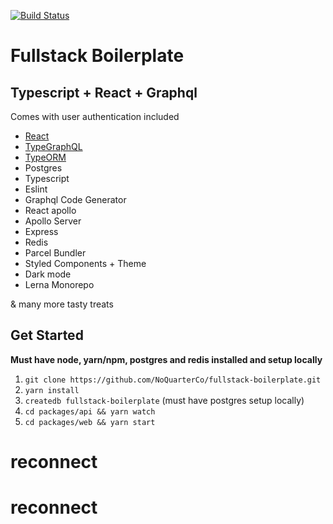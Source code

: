 [![Build Status](https://travis-ci.org/NoQuarterTeam/fullstack-boilerplate.svg?branch=master)](https://travis-ci.org/NoQuarterTeam/fullstack-boilerplate)

# Fullstack Boilerplate

## Typescript + React + Graphql

Comes with user authentication included

- [React](https://github.com/facebook/react)
- [TypeGraphQL](https://github.com/19majkel94/type-graphql)
- [TypeORM](https://github.com/typeorm/typeorm)
- Postgres
- Typescript
- Eslint
- Graphql Code Generator
- React apollo
- Apollo Server
- Express
- Redis
- Parcel Bundler
- Styled Components + Theme
- Dark mode
- Lerna Monorepo

& many more tasty treats

## Get Started

**Must have node, yarn/npm, postgres and redis installed and setup locally**

1. `git clone https://github.com/NoQuarterCo/fullstack-boilerplate.git`
2. `yarn install`
3. `createdb fullstack-boilerplate` (must have postgres setup locally)
4. `cd packages/api && yarn watch`
5. `cd packages/web && yarn start`
# reconnect
# reconnect
